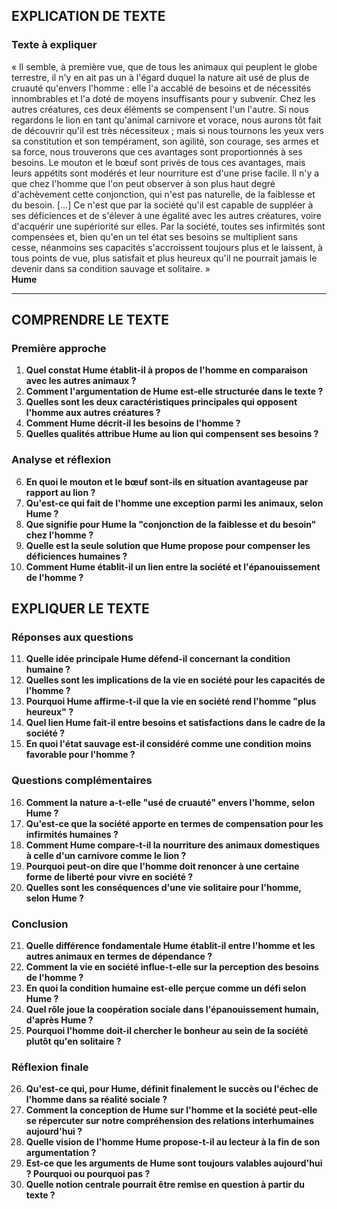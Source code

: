 ## EXPLICATION DE TEXTE

### Texte à expliquer

« Il semble, à première vue, que de tous les animaux qui peuplent le globe terrestre, il n'y en ait pas un à l'égard duquel la nature ait usé de plus de cruauté qu'envers l'homme : elle l'a accablé de besoins et de nécessités innombrables et l'a doté de moyens insuffisants pour y subvenir. Chez les autres créatures, ces deux éléments se compensent l'un l'autre. Si nous regardons le lion en tant qu'animal carnivore et vorace, nous aurons tôt fait de découvrir qu'il est très nécessiteux ; mais si nous tournons les yeux vers sa constitution et son tempérament, son agilité, son courage, ses armes et sa force, nous trouverons que ces avantages sont proportionnés à ses besoins. Le mouton et le bœuf sont privés de tous ces avantages, mais leurs appétits sont modérés et leur nourriture est d'une prise facile. Il n'y a que chez l'homme que l'on peut observer à son plus haut degré d'achèvement cette conjonction, qui n'est pas naturelle, de la faiblesse et du besoin. […] Ce n'est que par la société qu'il est capable de suppléer à ses déficiences et de s'élever à une égalité avec les autres créatures, voire d'acquérir une supériorité sur elles. Par la société, toutes ses infirmités sont compensées et, bien qu'en un tel état ses besoins se multiplient sans cesse, néanmoins ses capacités s'accroissent toujours plus et le laissent, à tous points de vue, plus satisfait et plus heureux qu'il ne pourrait jamais le devenir dans sa condition sauvage et solitaire. »  
**Hume**

---

## COMPRENDRE LE TEXTE

### Première approche

1. **Quel constat Hume établit-il à propos de l'homme en comparaison avec les autres animaux ?**  
2. **Comment l'argumentation de Hume est-elle structurée dans le texte ?**  
3. **Quelles sont les deux caractéristiques principales qui opposent l'homme aux autres créatures ?**  
4. **Comment Hume décrit-il les besoins de l'homme ?**  
5. **Quelles qualités attribue Hume au lion qui compensent ses besoins ?**  

### Analyse et réflexion

6. **En quoi le mouton et le bœuf sont-ils en situation avantageuse par rapport au lion ?**  
7. **Qu'est-ce qui fait de l'homme une exception parmi les animaux, selon Hume ?**  
8. **Que signifie pour Hume la "conjonction de la faiblesse et du besoin" chez l'homme ?**  
9. **Quelle est la seule solution que Hume propose pour compenser les déficiences humaines ?**  
10. **Comment Hume établit-il un lien entre la société et l'épanouissement de l'homme ?**  

## EXPLIQUER LE TEXTE

### Réponses aux questions

11. **Quelle idée principale Hume défend-il concernant la condition humaine ?**  
12. **Quelles sont les implications de la vie en société pour les capacités de l'homme ?**  
13. **Pourquoi Hume affirme-t-il que la vie en société rend l'homme "plus heureux" ?**  
14. **Quel lien Hume fait-il entre besoins et satisfactions dans le cadre de la société ?**  
15. **En quoi l'état sauvage est-il considéré comme une condition moins favorable pour l'homme ?**  

### Questions complémentaires

16. **Comment la nature a-t-elle "usé de cruauté" envers l'homme, selon Hume ?**  
17. **Qu'est-ce que la société apporte en termes de compensation pour les infirmités humaines ?**  
18. **Comment Hume compare-t-il la nourriture des animaux domestiques à celle d'un carnivore comme le lion ?**  
19. **Pourquoi peut-on dire que l'homme doit renoncer à une certaine forme de liberté pour vivre en société ?**  
20. **Quelles sont les conséquences d'une vie solitaire pour l'homme, selon Hume ?**  

### Conclusion

21. **Quelle différence fondamentale Hume établit-il entre l'homme et les autres animaux en termes de dépendance ?**  
22. **Comment la vie en société influe-t-elle sur la perception des besoins de l'homme ?**  
23. **En quoi la condition humaine est-elle perçue comme un défi selon Hume ?**  
24. **Quel rôle joue la coopération sociale dans l'épanouissement humain, d'après Hume ?**  
25. **Pourquoi l'homme doit-il chercher le bonheur au sein de la société plutôt qu'en solitaire ?**  

### Réflexion finale

26. **Qu'est-ce qui, pour Hume, définit finalement le succès ou l'échec de l'homme dans sa réalité sociale ?**  
27. **Comment la conception de Hume sur l'homme et la société peut-elle se répercuter sur notre compréhension des relations interhumaines aujourd'hui ?**  
28. **Quelle vision de l'homme Hume propose-t-il au lecteur à la fin de son argumentation ?**  
29. **Est-ce que les arguments de Hume sont toujours valables aujourd'hui ? Pourquoi ou pourquoi pas ?**  
30. **Quelle notion centrale pourrait être remise en question à partir du texte ?**  